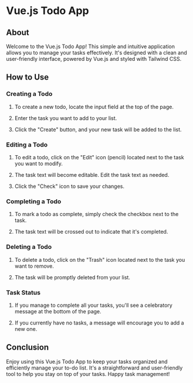 # Vue.js Todo App

## About

Welcome to the Vue.js Todo App! This simple and intuitive application allows you to manage your tasks effectively. It's designed with a clean and user-friendly interface, powered by Vue.js and styled with Tailwind CSS.

## How to Use

### Creating a Todo

1. To create a new todo, locate the input field at the top of the page.

2. Enter the task you want to add to your list.

3. Click the "Create" button, and your new task will be added to the list.

### Editing a Todo

1. To edit a todo, click on the "Edit" icon (pencil) located next to the task you want to modify.

2. The task text will become editable. Edit the task text as needed.

3. Click the "Check" icon to save your changes.

### Completing a Todo

1. To mark a todo as complete, simply check the checkbox next to the task.

2. The task text will be crossed out to indicate that it's completed.

### Deleting a Todo

1. To delete a todo, click on the "Trash" icon located next to the task you want to remove.

2. The task will be promptly deleted from your list.

### Task Status

1. If you manage to complete all your tasks, you'll see a celebratory message at the bottom of the page.

2. If you currently have no tasks, a message will encourage you to add a new one.

## Conclusion

Enjoy using this Vue.js Todo App to keep your tasks organized and efficiently manage your to-do list. It's a straightforward and user-friendly tool to help you stay on top of your tasks. Happy task management!
